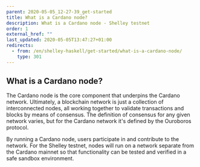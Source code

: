 ```yaml
---
parent: 2020-05-05_12-27-39_get-started
title: What is a Cardano node?
description: What is a Cardano node - Shelley testnet
order: 1
external_href: ""
last_updated: 2020-05-05T13:47:27+01:00
redirects:
  - from: /en/shelley-haskell/get-started/what-is-a-cardano-node/
    type: 301
---
```

## What is a Cardano node?

The Cardano node is the core component that underpins the Cardano network. Ultimately, a blockchain network is just a collection of interconnected nodes, all working together to validate transactions and blocks by means of consensus. The definition of consensus for any given network varies, but for the Cardano network it's defined by the Ouroboros protocol. 

By running a Cardano node, users participate in and contribute to the network. For the Shelley testnet, nodes will run on a network separate from the Cardano mainnet so that functionality can be tested and verified in a safe sandbox environment.



